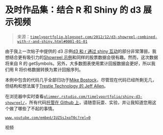 <!--yml

类别：未分类

日期：2024-05-18 15:02:32

-->

# 及时作品集：结合 R 和 Shiny 的 d3 展示视频

> 来源：[`timelyportfolio.blogspot.com/2012/12/d3-showreel-combined-with-r-and-shiny.html#0001-01-01`](http://timelyportfolio.blogspot.com/2012/12/d3-showreel-combined-with-r-and-shiny.html#0001-01-01)

由于我上一次帖子中提供的 d3 示例[d3 和 r 通过 shiny 互动](http://timelyportfolio.blogspot.com/2012/12/d3-and-r-interacting-through-shiny.html)的部分非常薄弱，我想结合更有吸引力的[Showreel 示例](https://github.com/mbostock/d3/tree/master/examples/showreel)和同样的股票数据会很有趣。然而，这次数据将来自 R 的 getSymbols。另外，大多数图表使用累计回报数据会更好，所以我们用 R 将价格数据转换为累计回报序列。

本例中包含的代码几乎全部归功于[Mike Bostock](http://bost.ocks.org/mike/)，尽管现在代码已经所剩无几，但结构和想法属于[Trestle Technology 的 Jeff Allen](http://www.trestletechnology.net/2012/12/reconstruct-gene-networks/ "http://www.trestletechnology.net/2012/12/reconstruct-gene-networks/")。

在浏览器中实时查看[`glimmer.rstudio.com/timelyportfolio/shiny-d3-showreel/`](http://glimmer.rstudio.com/timelyportfolio/shiny-d3-showreel/)，所有代码[托管在 Github 上](https://github.com/timelyportfolio/shiny-d3-showreel)，请随意玩耍、实验，并让我知道您用这个做了哪些了不起的事情。

[`www.youtube.com/embed/IUZ5sJxoT0c?rel=0`](http://www.youtube.com/embed/IUZ5sJxoT0c?rel=0)

视频
